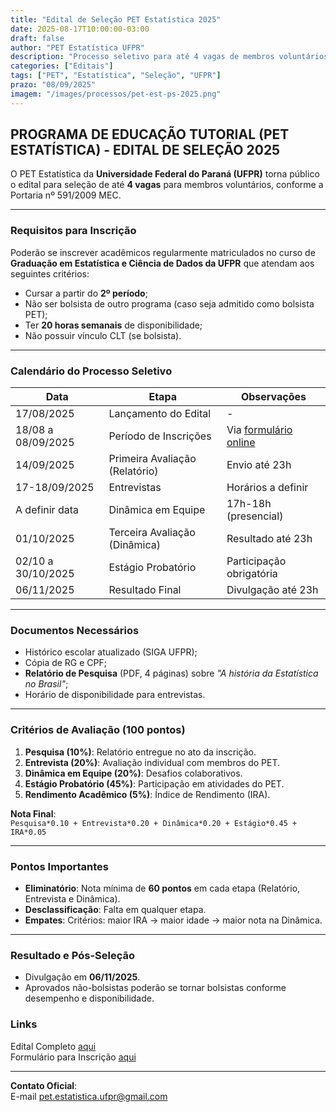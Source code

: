 ```yaml
---
title: "Edital de Seleção PET Estatística 2025"
date: 2025-08-17T10:00:00-03:00
draft: false
author: "PET Estatística UFPR"
description: "Processo seletivo para até 4 vagas de membros voluntários no PET Estatística da UFPR"
categories: ["Editais"]
tags: ["PET", "Estatística", "Seleção", "UFPR"]
prazo: "08/09/2025"
imagem: "/images/processos/pet-est-ps-2025.png"
---
```


## **PROGRAMA DE EDUCAÇÃO TUTORIAL (PET ESTATÍSTICA) - EDITAL DE SELEÇÃO 2025**

O PET Estatística da **Universidade Federal do Paraná (UFPR)** torna público o edital para seleção de até **4 vagas** para membros voluntários, conforme a Portaria nº 591/2009 MEC.

---

### **Requisitos para Inscrição**
Poderão se inscrever acadêmicos regularmente matriculados no curso de **Graduação em Estatística e Ciência de Dados da UFPR** que atendam aos seguintes critérios:
- Cursar a partir do **2º período**;
- Não ser bolsista de outro programa (caso seja admitido como bolsista PET);
- Ter **20 horas semanais** de disponibilidade;
- Não possuir vínculo CLT (se bolsista).

---

### **Calendário do Processo Seletivo**
| Data               | Etapa                          | Observações               |
|--------------------|-------------------------------|--------------------------|
| 17/08/2025         | Lançamento do Edital          | -                        |
| 18/08 a 08/09/2025 | Período de Inscrições         | Via [formulário online](https://forms.gle/wujM96bSHZMjYRTPA) |
| 14/09/2025         | Primeira Avaliação (Relatório) | Envio até 23h            |
| 17-18/09/2025      | Entrevistas                   | Horários a definir       |
| A definir data     | Dinâmica em Equipe            | 17h-18h (presencial)     |
| 01/10/2025         | Terceira Avaliação (Dinâmica) | Resultado até 23h        |
| 02/10 a 30/10/2025 | Estágio Probatório            | Participação obrigatória |
| 06/11/2025         | Resultado Final               | Divulgação até 23h       |

---

### **Documentos Necessários**
- Histórico escolar atualizado (SIGA UFPR);
- Cópia de RG e CPF;
- **Relatório de Pesquisa** (PDF, 4 páginas) sobre *"A história da Estatística no Brasil"*;
- Horário de disponibilidade para entrevistas.

---

### **Critérios de Avaliação (100 pontos)**
1. **Pesquisa (10%)**: Relatório entregue no ato da inscrição.
2. **Entrevista (20%)**: Avaliação individual com membros do PET.
3. **Dinâmica em Equipe (20%)**: Desafios colaborativos.
4. **Estágio Probatório (45%)**: Participação em atividades do PET.
5. **Rendimento Acadêmico (5%)**: Índice de Rendimento (IRA).

**Nota Final**:  
`Pesquisa*0.10 + Entrevista*0.20 + Dinâmica*0.20 + Estágio*0.45 + IRA*0.05`

---

### **Pontos Importantes**
- **Eliminatório**: Nota mínima de **60 pontos** em cada etapa (Relatório, Entrevista e Dinâmica).
- **Desclassificação**: Falta em qualquer etapa.
- **Empates**: Critérios: maior IRA → maior idade → maior nota na Dinâmica.

---

### **Resultado e Pós-Seleção**
- Divulgação em **06/11/2025**.
- Aprovados não-bolsistas poderão se tornar bolsistas conforme desempenho e disponibilidade.


### **Links**
 Edital Completo [aqui](/pdfs/editais/EditalPET_2025.pdf)  
 Formulário para Inscrição [aqui](https://forms.gle/wujM96bSHZMjYRTPA)

---

**Contato Oficial**:  
E-mail [pet.estatistica.ufpr@gmail.com](mailto:pet.estatistica.ufpr@gmail.com) 


